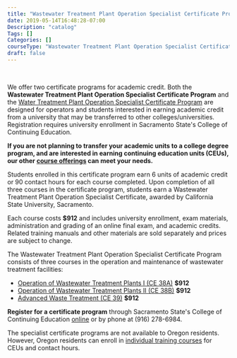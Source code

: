 ```yaml
---
title: "Wastewater Treatment Plant Operation Specialist Certificate Program"
date: 2019-05-14T16:48:28-07:00
Description: "catalog"
Tags: []
Categories: []
courseType: "Wastewater Treatment Plant Operation Specialist Certificate Program"
draft: false
---
```


&nbsp;

We offer two certificate programs for academic credit. Both the **Wastewater Treatment Plant Operation Specialist Certificate Program** and the [Water Treatment Plant Operation Specialist Certificate Program](/operator-training/courses/specialist-courses/water-treatment-specialist/) are designed for operators and students interested in earning academic credit from a university that may be transferred to other colleges/universities. Registration requires university enrollment in Sacramento State's College of Continuing Education.

**If you are not planning to transfer your academic units to a college degree program, and are interested in earning continuing education units (CEUs), our other [course offerings](/operator-training/) can meet your needs.**

Students enrolled in this certificate program earn 6 units of academic credit or 90 contact hours for each course completed. Upon completion of all three courses in the certificate program, students earn a Wastewater Treatment Plant Operation Specialist Certificate, awarded by California State University, Sacramento.

Each course costs **$912** and includes university enrollment, exam materials, administration and grading of an online final exam, and academic credits. Related training manuals and other materials are sold separately and prices are subject to change. 

The Wastewater Treatment Plant Operation Specialist Certificate Program consists of three courses in the operation and maintenance of wastewater treatment facilities: 

- [Operation of Wastewater Treatment Plants I (CE 38A)](/operator-training/courses/correspondence-courses/wastewater-courses/operation-of-wastewater-treatment-plants-v1/) **$912**
- [Operation of Wastewater Treatment Plants II (CE 38B)](/operator-training/courses/correspondence-courses/wastewater-courses/operation-of-wastewater-treatment-plants-v2/) **$912**
- [Advanced Waste Treatment (CE 39)](/operator-training/courses/correspondence-courses/wastewater-courses/advanced-waste-treatment/) **$912**

**Register for a certificate program** through Sacramento State's College of Continuing Education [online](https://www.cce.csus.edu/water-treatment-plant-operations-specialist-certificate-program) or by phone at (916) 278-6984.

The specialist certificate programs are not available to Oregon residents. However, Oregon residents can enroll in [individual training courses](/operator-training/) for CEUs and contact hours. 